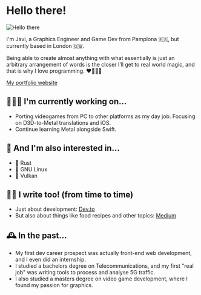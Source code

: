 # Hello there!

![Hello there](https://media0.giphy.com/media/Nx0rz3jtxtEre/giphy.gif?cid=ecf05e47attg6dzbv48gsjjnbq0wb81tjbl6bzsk9026kfun&rid=giphy.gif&ct=g)

I'm Javi, a Graphics Engineer and Game Dev from Pamplona 🇪🇸, but currently based in London 🇬🇧.

Being able to create almost anything with what essentially is just an arbitrary arrangement of words is the closer I’ll get to real world magic, and that is why I love programming. ❤️👨🏼‍💻

[My portfolio website](https://javiersalcedopuyo.xyz)

## 👨🏼‍💻 I'm currently working on...

- Porting videogames from PC to other platforms as my day job. Focusing on D3D-to-Metal translations and iOS.
- Continue learning Metal alongside Swift.

## 👀 And I'm also interested in...

- 🦀 Rust
- 🐧 GNU Linux
- 🌋 Vulkan

## ✍🏻 I write too! (from time to time)

- Just about development: [Dev.to](https://dev.to/javiersalcedopuyo)
- But also about things like food recipes and other topics: [Medium](https://javiersalcedo-p.medium.com/)

## 🕰 In the past...

- My first dev career prospect was actually front-end web development, and I even did an internship.
- I studied a bachelors degree on Telecommunications, and my first "real job" was writing tools to process and analyse 5G traffic.
- I also studied a masters degree on video game development, where I found my passion for graphics.
